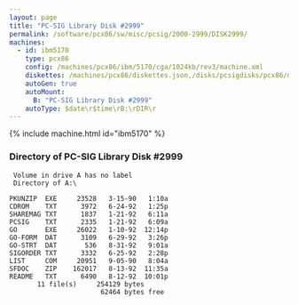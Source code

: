 ```yaml
---
layout: page
title: "PC-SIG Library Disk #2999"
permalink: /software/pcx86/sw/misc/pcsig/2000-2999/DISK2999/
machines:
  - id: ibm5170
    type: pcx86
    config: /machines/pcx86/ibm/5170/cga/1024kb/rev3/machine.xml
    diskettes: /machines/pcx86/diskettes.json,/disks/pcsigdisks/pcx86/diskettes.json
    autoGen: true
    autoMount:
      B: "PC-SIG Library Disk #2999"
    autoType: $date\r$time\rB:\rDIR\r
---
```


{% include machine.html id="ibm5170" %}

### Directory of PC-SIG Library Disk #2999

     Volume in drive A has no label
     Directory of A:\

    PKUNZIP  EXE     23528   3-15-90   1:10a
    CDROM    TXT      3972   6-24-92   1:25p
    SHAREMAG TXT      1837   1-21-92   6:11a
    PCSIG    TXT      2335   1-21-92   6:09a
    GO       EXE     26022   1-10-92  12:14p
    GO-FORM  DAT      3109   6-29-92   3:26p
    GO-STRT  DAT       536   8-31-92   9:01a
    SIGORDER TXT      3332   6-25-92   2:28p
    LIST     COM     20951   9-05-90   8:04a
    SFDOC    ZIP    162017   8-13-92  11:35a
    README   TXT      6490   8-12-92  10:01p
           11 file(s)     254129 bytes
                           62464 bytes free
